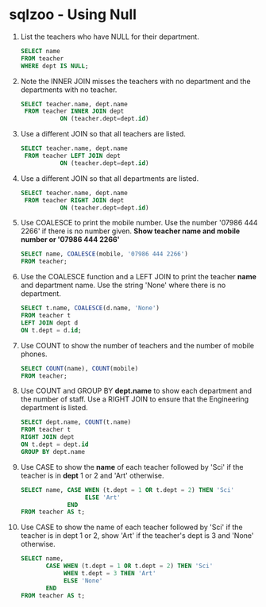 # sqlzoo - Using Null

1. List the teachers who have NULL for their department.

   ```sql
   SELECT name
   FROM teacher
   WHERE dept IS NULL;
   ```

2. Note the INNER JOIN misses the teachers with no department and the departments with no teacher. 

   ```sql
   SELECT teacher.name, dept.name
    FROM teacher INNER JOIN dept
              ON (teacher.dept=dept.id)
   ```

3. Use a different JOIN so that all teachers are listed.  

   ```sql
   SELECT teacher.name, dept.name
    FROM teacher LEFT JOIN dept
              ON (teacher.dept=dept.id)
   ```

4. Use a different JOIN so that all departments are listed.  

   ```sql
   SELECT teacher.name, dept.name
    FROM teacher RIGHT JOIN dept
              ON (teacher.dept=dept.id)
   ```

5. Use COALESCE to print the mobile number. Use the number '07986 444 2266' if there is no number given.
   **Show teacher name and mobile number or '07986 444 2266'**   

   ```sql
   SELECT name, COALESCE(mobile, '07986 444 2266')
   FROM teacher;
   ```

6. Use the COALESCE function and a LEFT JOIN to print the teacher **name** and department name.
   Use the string 'None' where there is no department.    

   ```sql
   SELECT t.name, COALESCE(d.name, 'None')
   FROM teacher t
   LEFT JOIN dept d
   ON t.dept = d.id;
   ```

7. Use COUNT to show the number of teachers and the number of mobile phones.    

   ```sql
   SELECT COUNT(name), COUNT(mobile)
   FROM teacher;
   ```

8. Use COUNT and GROUP BY **dept.name** to show each department and the number of staff. 
   Use a RIGHT JOIN to ensure that the Engineering department is listed.     

   ```sql
   SELECT dept.name, COUNT(t.name)
   FROM teacher t
   RIGHT JOIN dept
   ON t.dept = dept.id
   GROUP BY dept.name
   ```

9. Use CASE to show the **name** of each teacher followed by 'Sci' if the teacher is in **dept** 1 or 2 and 'Art' otherwise.      

   ```sql
   SELECT name, CASE WHEN (t.dept = 1 OR t.dept = 2) THEN 'Sci'
                     ELSE 'Art'
                END 
   FROM teacher AS t;
   ```

10. Use CASE to show the name of each teacher followed by 'Sci' if the teacher is in dept 1 or 2, show 'Art' if the teacher's dept is 3 and 'None' otherwise.   

    ```sql
    SELECT name, 
           CASE WHEN (t.dept = 1 OR t.dept = 2) THEN 'Sci'
                WHEN t.dept = 3 THEN 'Art'     
                ELSE 'None'
           END 
    FROM teacher AS t;
    ```

    ​    